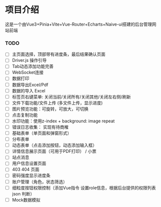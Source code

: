 # 项目介绍

这是一个由Vue3+Pinia+Vite+Vue-Router+Echarts+Naive-ui搭建的后台管理网站前端

### TODO
- [ ] 主页面选择，顶部带有进度条，最后结果确认页面
- [ ] Driver.js 操作引导
- [ ] Tab动态添加功能完善
- [ ] WebSocket连接
- [ ] 数据打印
- [ ] 数据导出Excel/Pdf
- [ ] 数据的导入 Excel
- [ ] 标签页右键菜单: 关闭当前/关闭所有/关闭其他/关闭左右侧/刷新
- [ ] 文件下载功能/文件上传 (多文件上传，显示进度)
- [ ] 图片预览功能：可旋转，可放大，可切换
- [ ] 点击复制功能
- [ ] 水印功能：使用z-index + background: image repeat
- [ ] 错误日志收集： 实现有待商榷
- [ ] 基础表单（单页面和弹窗形式）
- [ ] 分布表单
- [ ] 动态表单（点击添加按钮，动态添加输入框）
- [ ] 详情信息展示页面（可用于PDF打印） / 小票
- [ ] 站点消息
- [ ] 用户信息设置页面
- [ ] 403 404 页面
- [ ] 密码强度显示进度条
- [ ] 账户管理（角色，状态筛选）
- [ ] 细粒度按钮权限控制（添加Vue指令 设置role信息，根据后台提供的权限列表json 判断）
- [ ] Mock数据模拟